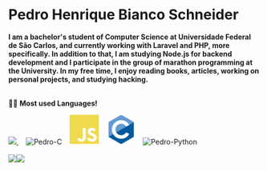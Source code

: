<h1><strong>Pedro Henrique Bianco Schneider</strong></h1>
<div><strong>I am a bachelor's student of Computer Science at Universidade Federal de São Carlos, and currently working with Laravel and PHP, more specifically. In addition to that, I am studying Node.js for backend development and I participate in the group of marathon programming at the University. In my free time, I enjoy reading books, articles, working on personal projects, and studying hacking.</strong></div>
<br>

<div><p>👨‍💻 <strong>Most used Languages!</strong></p></div>
<div>
    <a href="https://laravel.com/" style="margin-right: 15px;">
            <img src="https://cdn.jsdelivr.net/gh/devicons/devicon@latest/icons/laravel/laravel-original.svg" />
    </a>
    <img alt="Pedro-C" height="60" width="60" src="https://cdn.jsdelivr.net/gh/devicons/devicon/icons/php/php-original.svg" style="margin-right: 10px;" />
    <img alt="Pedro-Js" height="60" width="60" src="https://raw.githubusercontent.com/devicons/devicon/master/icons/javascript/javascript-plain.svg" style="margin-right: 10px;">
    <img alt="Pedro-C" height="60" width="60" src="https://raw.githubusercontent.com/devicons/devicon/master/icons/c/c-original.svg" style="margin-right: 10px;">
    <img alt="Pedro-Python" height="60" width="60" src="https://cdn.jsdelivr.net/gh/devicons/devicon/icons/mysql/mysql-original-wordmark.svg" style="margin-right: 10px;">
</div>

<br>
<div style="display: flex; align-items: center;">
    <a href="https://www.linkedin.com/in/pedro-henrique-bianco-schneider-95a752219/" target="_blank"><img src="https://img.shields.io/badge/-LinkedIn-%230077B5?style=for-the-badge&logo=linkedin&logoColor=white" target="_blank"></a>
    <a href="mailto:phbschneider2002@gmail.com"><img src="https://img.shields.io/badge/-Gmail-%23333?style=for-the-badge&logo=gmail&logoColor=white" target="_blank"></a>
</div>
